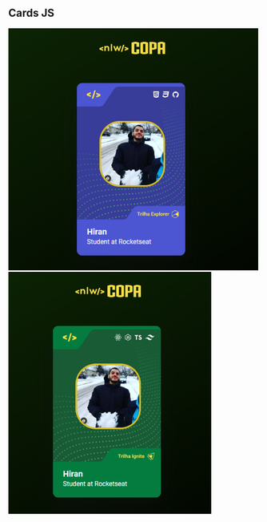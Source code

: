 ## Cards JS

<img src="https://github.com/HiranFerretiBaccos/Cards-js/blob/main/readme1.png" width="500"> <img src="https://github.com/HiranFerretiBaccos/Cards-js/blob/main/readme2.png" width="406">
